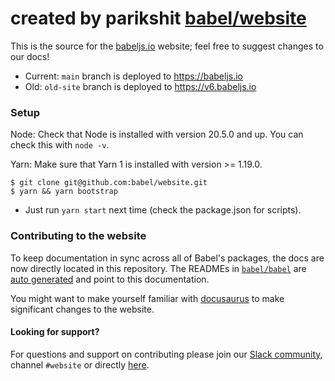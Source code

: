 # created by parikshit [babel/website](https://babeljs.io)

This is the source for the [babeljs.io](https://babeljs.io) website; feel free to suggest changes to our docs!

- Current: `main` branch is deployed to https://babeljs.io
- Old: `old-site` branch is deployed to https://v6.babeljs.io

### Setup

Node: Check that Node is installed with version 20.5.0 and up. You can check this with `node -v`.

Yarn: Make sure that Yarn 1 is installed with version >= 1.19.0.

```shell title="Shell"
$ git clone git@github.com:babel/website.git
$ yarn && yarn bootstrap
```

- Just run `yarn start` next time (check the package.json for scripts).

### Contributing to the website

To keep documentation in sync across all of Babel's packages, the docs are now directly located in this repository. The READMEs in [`babel/babel`](https://github.com/babel/babel) are [auto generated](https://github.com/babel/babel/blob/main/scripts/generators/readmes.js) and point to this documentation.

You might want to make yourself familiar with [docusaurus](https://docusaurus.io/docs/en/installation) to make significant changes to the website.

#### Looking for support?

For questions and support on contributing please join our [Slack community](https://slack.babeljs.io/), channel `#website` or directly [here](https://babeljs.slack.com/messages/website).
